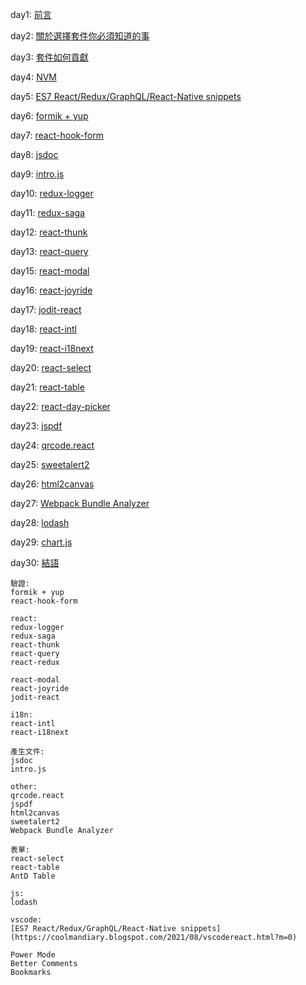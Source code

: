 day1: [前言]()

day2: [關於選擇套件你必須知道的事]()

day3: [套件如何貢獻]()

day4: [NVM]()

day5: [ES7 React/Redux/GraphQL/React-Native snippets]()

day6: [formik + yup]()

day7: [react-hook-form]()

day8: [jsdoc]()

day9: [intro.js]()

day10: [redux-logger]()

day11: [redux-saga]()

day12: [react-thunk]()

day13: [react-query]()

<!-- day14: [react-redux]() -->

day15: [react-modal]()

day16: [react-joyride]()

day17: [jodit-react]()

day18: [react-intl]()

day19: [react-i18next]()

day20: [react-select]()

day21: [react-table]()

day22: [react-day-picker]()

day23: [jspdf]()

day24: [qrcode.react]()

day25: [sweetalert2]()

day26: [html2canvas]()

day27: [Webpack Bundle Analyzer]()

day28: [lodash]()

day29: [chart.js]()

day30: [結語]()

<!-- [如何對套件提出貢獻]() -->

```
驗證:
formik + yup
react-hook-form

react:
redux-logger
redux-saga
react-thunk
react-query
react-redux

react-modal
react-joyride
jodit-react

i18n:
react-intl
react-i18next

產生文件:
jsdoc
intro.js

other:
qrcode.react
jspdf
html2canvas
sweetalert2
Webpack Bundle Analyzer

表單:
react-select
react-table
AntD Table

js:
lodash

vscode:
[ES7 React/Redux/GraphQL/React-Native snippets](https://coolmandiary.blogspot.com/2021/08/vscodereact.html?m=0)

Power Mode
Better Comments
Bookmarks
```
